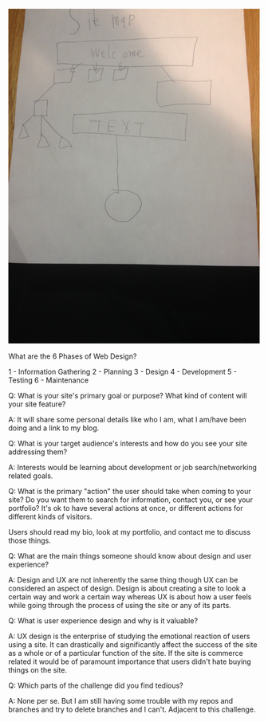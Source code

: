 
![Sitemap](imgs/Sitemap.jpg)


What are the 6 Phases of Web Design?

1 - Information Gathering
2 - Planning
3 - Design
4 - Development
5 - Testing
6 - Maintenance


Q: What is your site's primary goal or purpose? What kind of content will your site feature?

A: It will share some personal details like who I am, what I am/have been doing and a link to my blog. 

Q: What is your target audience's interests and how do you see your site addressing them?

A: Interests would be learning about development or job search/networking related goals.


Q: What is the primary "action" the user should take when coming to your site? Do you want them to search for information, contact you, or see your portfolio? It's ok to have several actions at once, or different actions for different kinds of visitors.

Users should read my bio, look at my portfolio, and contact me to discuss those things.

Q: What are the main things someone should know about design and user experience?

A: Design and UX are not inherently the same thing though UX can be considered an aspect of design. Design is about creating a site to look a certain way and work a certain way whereas UX is about how a user feels while going through the process of using the site or any of its parts.

Q: What is user experience design and why is it valuable? 

A: UX design is the enterprise of studying the emotional reaction of users using a site. It can drastically and significantly affect the success of the site as a whole or of a particular function of the site. If the site is commerce related it would be of paramount importance that users didn't hate buying things on the site.

Q: Which parts of the challenge did you find tedious?

A: None per se. But I  am still having some trouble with my repos and branches and try to delete branches and I can't. Adjacent to this challenge.